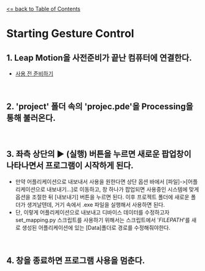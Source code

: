 [<= back to Table of Contents](table_of_contents.md)
<br/>

# Starting Gesture Control
## 1. Leap Motion을 사전준비가 끝난 컴퓨터에 연결한다.
-   [사용 전 준비하기](installing.md)
<br/>

## 2. 'project' 폴더 속의 'projec.pde'을 Processing을 통해 불러온다.
<br/>

## 3. 좌측 상단의 ▶️ (실행) 버튼을 누르면 새로운 팝업창이 나타나면서 프로그램이 시작하게 된다.
-   만약 어플리케이션으로 내보내서 사용을 원한다면 상단 옵션 바에서 [파일]->[어플리케이션으로 내보내기...]로 이동하고, 창 하나가 팝업되면 사용중인 시스템에 맞게 옵션을 조절한 뒤 [내보내기] 버튼을 누르면 된다. 이후 프로젝트 폴더에 새로운 폴더가 생겨날텐데, 거기 속에서 .exe 파일을 실행해서 사용하면 된다.
-   단, 이렇게 어플리케이션으로 내보내고 디바이스 데이터를 수정하고자 set_mapping.py 스크립트를 사용하기 위해서는 스크립트에서 '_FILEPATH_'를 새로 생성된 어플리케이션에 있는 [Data]폴더로 경로를 수정해줘야한다.
<br/>

## 4. 창을 종료하면 프로그램 사용을 멈춘다.
<br/>